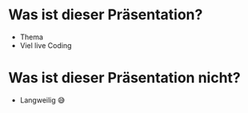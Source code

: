 # Was ist dieser Präsentation?

- Thema
- Viel live Coding

# Was ist dieser Präsentation nicht?

- Langweilig 😅